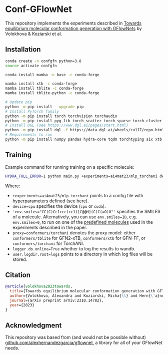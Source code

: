 # Conf-GFlowNet

This repository implements the experiments described in [Towards equilibrium molecular conformation generation with GFlowNets](https://arxiv.org/abs/2310.14782) by Volokhova & Koziarski et al.

## Installation

```bash
conda create -n confgfn python=3.8
source activate confgfn

conda install mamba -n base -c conda-forge

mamba install xtb -c conda-forge
mamba install tblite -c conda-forge
mamba install tblite-python -c conda-forge

# Update pip
python -m pip install --upgrade pip
# Install PyTorch family
python -m pip install torch torchvision torchaudio
python -m pip install pyg_lib torch_scatter torch_sparse torch_cluster torch_spline_conv -f https://data.pyg.org/whl/torch-2.0.0+cu117.html
# Install DGL (see https://www.dgl.ai/pages/start.html)
python -m pip install dgl -f https://data.dgl.ai/wheels/cu117/repo.html
# Requirements to run
python -m pip install numpy pandas hydra-core tqdm torchtyping six xtb scikit-learn torchani pytorch3d rdkit wurlitzer wandb matplotlib dgllife ultranest
```

## Training

Example command for running training on a specific molecule:

```bash
HYDRA_FULL_ERROR=1 python main.py +experiments=ai4mat23/mlp_torchani device=cpu 'env.smiles="CC(C)Cc1ccc(cc1)[C@@H](C)C(=O)O"' proxy=conformers/torchani logger.do.online=True user.logdir.root=logs
```

Where:  

- `+experiments=ai4mat23/mlp_torchani` points to a config file with hyperparameters defined (see [here](https://github.com/GFNOrg/conf-gfn/blob/main/config/experiments/ai4mat23/mlp_torchani.yaml)).  
- `device=cpu` specifies the device (`cpu` or `cuda`).  
- `'env.smiles="CC(C)Cc1ccc(cc1)[C@@H](C)C(=O)O"'` specifies the SMILES of a molecule. Alternatively, you can use `env.smiles=ID`, e.g. `env.smiles=0`, to run on one of the [predefined molecules](https://github.com/GFNOrg/conf-gfn/blob/main/gflownet/envs/conformers/conformer.py) used in the experiments described in the paper.  
- `proxy=conformers/torchani` denotes the proxy model: either `conformers/tblite` for GFN2-xTB, `conformers/xtb` for GFN-FF, or `conformers/torchani` for TorchANI.  
- `logger.do.online=True` whether to log the results to wandb.  
- `user.logdir.root=logs` points to a directory in which log files will be stored.  

## Citation

```bibtex
@article{volokhova2023towards,
  title={Towards equilibrium molecular conformation generation with GFlowNets},
  author={Volokhova, Alexandra and Koziarski, Micha{\l} and Hern{\'a}ndez-Garc{\'\i}a, Alex and Liu, Cheng-Hao and Miret, Santiago and Lemos, Pablo and Thiede, Luca and Yan, Zichao and Aspuru-Guzik, Al{\'a}n and Bengio, Yoshua},
  journal={arXiv preprint arXiv:2310.14782},
  year={2023}
}
```

## Acknowledgment

This repository was based from (and would not be possible without) [github.com/alexhernandezgarcia/gflownet](https://github.com/alexhernandezgarcia/gflownet/), a library for all of your GFlowNet needs.
